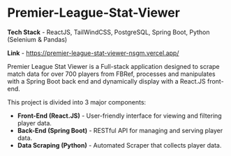 # Premier-League-Stat-Viewer

**Tech Stack** - ReactJS, TailWindCSS, PostgreSQL, Spring Boot, Python (Selenium & Pandas)

**Link** - https://premier-league-stat-viewer-nsgm.vercel.app/

Premier League Stat Viewer is a Full-stack application designed to scrape match data for over 700 players from FBRef, processes and manipulates with a Spring Boot back end and dynamically display with a React.JS front-end. 

This project is divided into 3 major components:
- **Front-End (React.JS)** - User-friendly interface for viewing and filtering player data.
- **Back-End (Spring Boot)** - RESTful API for managing and serving player data.
- **Data Scraping (Python)** - Automated Scraper that collects player data.
